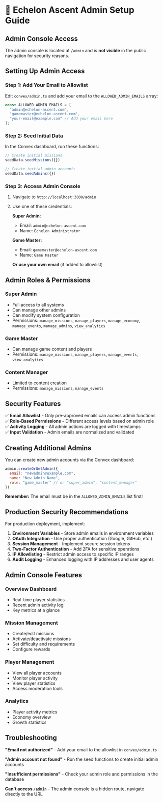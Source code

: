 # 🔐 Echelon Ascent Admin Setup Guide

## Admin Console Access

The admin console is located at `/admin` and is **not visible** in the public navigation for security reasons.

## Setting Up Admin Access

### Step 1: Add Your Email to Allowlist

Edit `convex/admin.ts` and add your email to the `ALLOWED_ADMIN_EMAILS` array:

```typescript
const ALLOWED_ADMIN_EMAILS = [
  "admin@echelon-ascent.com",
  "gamemaster@echelon-ascent.com",
  "your-email@example.com" // Add your email here
];
```

### Step 2: Seed Initial Data

In the Convex dashboard, run these functions:

```javascript
// Create initial missions
seedData.seedMissions({})

// Create initial admin accounts  
seedData.seedAdmins({})
```

### Step 3: Access Admin Console

1. Navigate to `http://localhost:3000/admin`
2. Use one of these credentials:

   **Super Admin:**
   - Email: `admin@echelon-ascent.com`
   - Name: `Echelon Administrator`

   **Game Master:**
   - Email: `gamemaster@echelon-ascent.com`  
   - Name: `Game Master`

   **Or use your own email** (if added to allowlist)

## Admin Roles & Permissions

### Super Admin
- Full access to all systems
- Can manage other admins
- Can modify system configuration
- Permissions: `manage_missions`, `manage_players`, `manage_economy`, `manage_events`, `manage_admins`, `view_analytics`

### Game Master  
- Can manage game content and players
- Permissions: `manage_missions`, `manage_players`, `manage_events`, `view_analytics`

### Content Manager
- Limited to content creation
- Permissions: `manage_missions`, `manage_events`

## Security Features

✅ **Email Allowlist** - Only pre-approved emails can access admin functions  
✅ **Role-Based Permissions** - Different access levels based on admin role  
✅ **Activity Logging** - All admin actions are logged with timestamps  
✅ **Input Validation** - Admin emails are normalized and validated  

## Creating Additional Admins

You can create new admin accounts via the Convex dashboard:

```javascript
admin.createOrGetAdmin({
  email: "newadmin@example.com",
  name: "New Admin Name",
  role: "game_master" // or "super_admin", "content_manager"
})
```

**Remember:** The email must be in the `ALLOWED_ADMIN_EMAILS` list first!

## Production Security Recommendations

For production deployment, implement:

1. **Environment Variables** - Store admin emails in environment variables
2. **OAuth Integration** - Use proper authentication (Google, GitHub, etc.)
3. **Session Management** - Implement secure session tokens
4. **Two-Factor Authentication** - Add 2FA for sensitive operations
5. **IP Allowlisting** - Restrict admin access to specific IP ranges
6. **Audit Logging** - Enhanced logging with IP addresses and user agents

## Admin Console Features

### Overview Dashboard
- Real-time player statistics
- Recent admin activity log
- Key metrics at a glance

### Mission Management
- Create/edit missions
- Activate/deactivate missions
- Set difficulty and requirements
- Configure rewards

### Player Management  
- View all player accounts
- Monitor player activity
- View player statistics
- Access moderation tools

### Analytics
- Player activity metrics
- Economy overview
- Growth statistics

## Troubleshooting

**"Email not authorized"** - Add your email to the allowlist in `convex/admin.ts`

**"Admin account not found"** - Run the seed functions to create initial admin accounts

**"Insufficient permissions"** - Check your admin role and permissions in the database

**Can't access `/admin`** - The admin console is a hidden route, navigate directly to the URL 